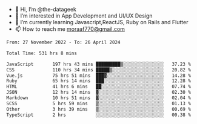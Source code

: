 - 👋 Hi, I’m @the-datageek
- 👀 I’m interested in App Development and UI/UX Design
- 🌱 I’m currently learning Javascript,ReactJS, Ruby on Rails and Flutter
- 📫 How to reach me moraaf770@gmail.com

<!---
the-datageek/the-datageek is a ✨ special ✨ repository because its `README.md` (this file) appears on your GitHub profile.
You can click the Preview link to take a look at your changes.
--->
<!--START_SECTION:waka-->

```txt
From: 27 November 2022 - To: 26 April 2024

Total Time: 531 hrs 8 mins

JavaScript       197 hrs 43 mins █████████▒░░░░░░░░░░░░░░░   37.23 %
CSS              110 hrs 34 mins █████▒░░░░░░░░░░░░░░░░░░░   20.82 %
Vue.js           75 hrs 51 mins  ███▓░░░░░░░░░░░░░░░░░░░░░   14.28 %
Ruby             65 hrs 14 mins  ███░░░░░░░░░░░░░░░░░░░░░░   12.28 %
HTML             41 hrs 6 mins   ██░░░░░░░░░░░░░░░░░░░░░░░   07.74 %
JSON             12 hrs 14 mins  ▓░░░░░░░░░░░░░░░░░░░░░░░░   02.30 %
Markdown         10 hrs 51 mins  ▓░░░░░░░░░░░░░░░░░░░░░░░░   02.04 %
SCSS             5 hrs 59 mins   ▒░░░░░░░░░░░░░░░░░░░░░░░░   01.13 %
Other            3 hrs 39 mins   ▒░░░░░░░░░░░░░░░░░░░░░░░░   00.69 %
TypeScript       2 hrs           ░░░░░░░░░░░░░░░░░░░░░░░░░   00.38 %
```

<!--END_SECTION:waka-->
